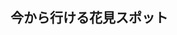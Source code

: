 <section data-background-image="https://c1.staticflickr.com/9/8108/8578856499_93a5d6f440_b.jpg">
<h2>今から行ける花見スポット</h2>
</section>

